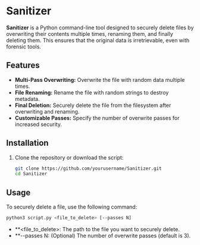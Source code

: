 # Sanitizer

**Sanitizer** is a Python command-line tool designed to securely delete files by overwriting their contents multiple times, renaming them, and finally deleting them. This ensures that the original data is irretrievable, even with forensic tools.

## Features

- **Multi-Pass Overwriting:** Overwrite the file with random data multiple times.
- **File Renaming:** Rename the file with random strings to destroy metadata.
- **Final Deletion:** Securely delete the file from the filesystem after overwriting and renaming.
- **Customizable Passes:** Specify the number of overwrite passes for increased security.

## Installation

1. Clone the repository or download the script:

   ```bash
   git clone https://github.com/yourusername/Sanitizer.git
   cd Sanitizer

## Usage
To securely delete a file, use the following command:

   ```bash
   python3 script.py <file_to_delete> [--passes N]
```

- **<file_to_delete>: The path to the file you want to securely delete.
- **--passes N: (Optional) The number of overwrite passes (default is 3).
